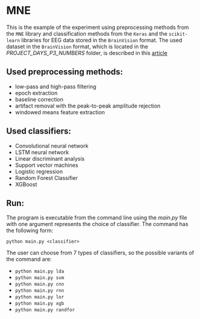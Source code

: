 # MNE

This is the example of the experiment using preprocessing methods from the `MNE` library and classification methods from the `Keras` and the `scikit-learn` libraries for EEG data stored in the `BrainVision` format. The used dataset in the `BrainVision` format, which is located in the _PROJECT_DAYS_P3_NUMBERS_ folder, is described in this [article](https://www.nature.com/articles/sdata2016121)

## Used preprocessing methods:
- low-pass and high-pass filtering
- epoch extraction
- baseline correction
- artifact removal with the peak-to-peak amplitude rejection
- windowed means feature extraction

## Used classifiers:
- Convolutional neural network
- LSTM neural network
- Linear discriminant analysis
- Support vector machines
- Logistic regression
- Random Forest Classifier
- XGBoost

## Run:
The program is executable from the command line using the _main.py_ file with one argument represents the choice of classifier. The command has the following form:

`python main.py <classifier>`

The user can choose from 7 types of classifiers, so the possible variants of the command are:
- `python main.py lda`
- `python main.py svm`
- `python main.py cnn`
- `python main.py rnn`
- `python main.py lor`
- `python main.py xgb`
- `python main.py randfor`

